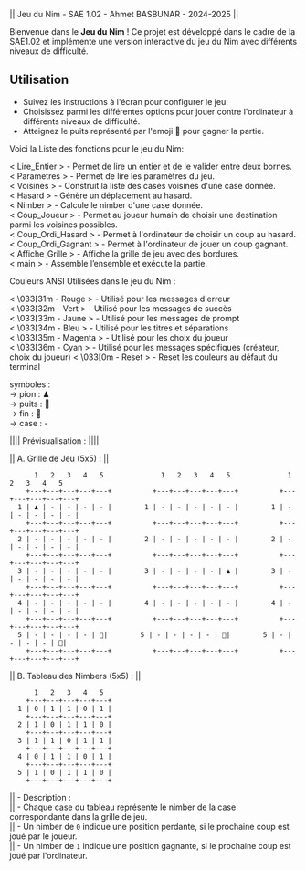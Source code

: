   ||  Jeu du Nim - SAE 1.02 - Ahmet BASBUNAR - 2024-2025  ||
  
Bienvenue dans le **Jeu du Nim** ! Ce projet est développé dans le cadre de la SAE1.02 
et implémente une version interactive du jeu du Nim avec différents niveaux de difficulté.

## Utilisation

- Suivez les instructions à l'écran pour configurer le jeu.
- Choisissez parmi les différentes options pour jouer contre l'ordinateur à différents niveaux de difficulté.
- Atteignez le puits représenté par l'emoji 🚩 pour gagner la partie.

Voici la Liste des fonctions pour le jeu du Nim:                                                                   

  < Lire_Entier >             - Permet de lire un entier et de le valider entre deux bornes.                         
  < Parametres >              - Permet de lire les paramètres du jeu.                                                
  < Voisines >                - Construit la liste des cases voisines d'une case donnée.                             
  < Hasard >                  - Génère un déplacement au hasard.                                                     
  < Nimber >                  - Calcule le nimber d'une case donnée.                                                 
  < Coup_Joueur >             - Permet au joueur humain de choisir une destination parmi les voisines possibles.     
  < Coup_Ordi_Hasard >        - Permet à l'ordinateur de choisir un coup au hasard.                                  
  < Coup_Ordi_Gagnant >       - Permet à l'ordinateur de jouer un coup gagnant.                                      
  < Affiche_Grille >          - Affiche la grille de jeu avec des bordures.                                          
  < main >                    - Assemble l’ensemble et exécute la partie.                                            

Couleurs ANSI Utilisées dans le jeu du Nim :

  < \033[31m - Rouge >        - Utilisé pour les messages d'erreur                                
  < \033[32m - Vert >         - Utilisé pour les messages de succès                               
  < \033[33m - Jaune >        - Utilisé pour les messages de prompt                                
  < \033[34m - Bleu >         - Utilisé pour les titres et séparations                            
  < \033[35m - Magenta >      - Utilisé pour les choix du joueur                                  
  < \033[36m - Cyan >         - Utilisé pour les messages spécifiques (créateur, choix du joueur) 
  < \033[0m  - Reset >        - Reset les couleurs au défaut du terminal                          

symboles :       
  -> pion  : ♟   
  -> puits : 🚩  
  -> fin   : 🔴  
  -> case  : -   
  
  ||||        Prévisualisation :       ||||



  || A. Grille de Jeu (5x5) :            ||

  
          1   2   3   4   5              1   2   3   4   5              1   2   3   4   5
        +---+---+---+---+---+          +---+---+---+---+---+          +---+---+---+---+---+
      1 | ♟ | - | - | - | - |        1 | - | - | - | - | - |        1 | - | - | - | - | - |
        +---+---+---+---+---+          +---+---+---+---+---+          +---+---+---+---+---+
      2 | - | - | - | - | - |        2 | - | - | - | - | - |        2 | - | - | - | - | - |
        +---+---+---+---+---+          +---+---+---+---+---+          +---+---+---+---+---+
      3 | - | - | - | - | - |        3 | - | - | - | - | ♟ |        3 | - | - | - | - | - |
        +---+---+---+---+---+          +---+---+---+---+---+          +---+---+---+---+---+
      4 | - | - | - | - | - |        4 | - | - | - | - | - |        4 | - | - | - | - | - |
        +---+---+---+---+---+          +---+---+---+---+---+          +---+---+---+---+---+
      5 | - | - | - | - | 🚩|        5 | - | - | - | - | 🚩|        5 | - | - | - | - | 🔴|
        +---+---+---+---+---+          +---+---+---+---+---+          +---+---+---+---+---+

  || B.   Tableau des Nimbers (5x5) :    ||

          1   2   3   4   5
        +---+---+---+---+---+
      1 | 0 | 1 | 1 | 0 | 1 |
        +---+---+---+---+---+
      2 | 1 | 0 | 1 | 1 | 0 |
        +---+---+---+---+---+
      3 | 1 | 1 | 0 | 1 | 1 |
        +---+---+---+---+---+
      4 | 0 | 1 | 1 | 0 | 1 |
        +---+---+---+---+---+
      5 | 1 | 0 | 1 | 1 | 0 |
        +---+---+---+---+---+

||   - Description :                                                                                       
||     - Chaque case du tableau représente le nimber de la case correspondante dans la grille de jeu.      
||     - Un nimber de `0` indique une position perdante, si le prochaine coup est joué par le joueur.   
||     - Un nimber de `1` indique une position gagnante, si le prochaine coup est joué par l'ordinateur.      


